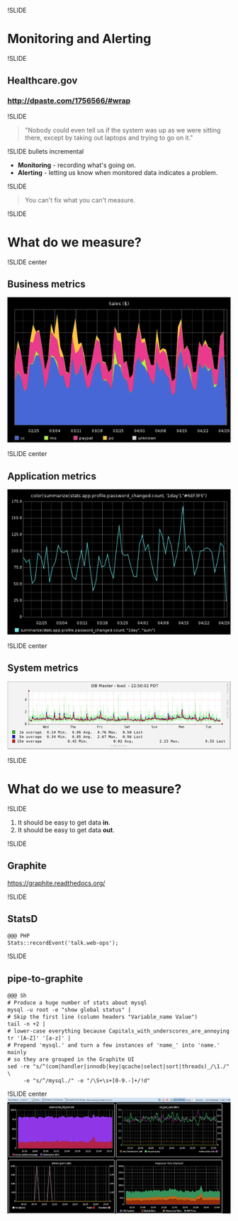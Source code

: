 !SLIDE
# Monitoring and Alerting

!SLIDE
## Healthcare.gov
### http://dpaste.com/1756566/#wrap

!SLIDE
> "Nobody could even tell us if the system was up as we were sitting there,
> except by taking out laptops and trying to go on it."

!SLIDE bullets incremental
* **Monitoring** - recording what's going on.
* **Alerting** - letting us know when monitored data indicates a problem.

!SLIDE
> You can't fix what you can't measure.

!SLIDE
# What do we measure?

!SLIDE center
## Business metrics
![guide views and completions](business-metrics.png)

!SLIDE center
## Application metrics
![password changes](application-metrics.png)

!SLIDE center
## System metrics
![db master load](system-metrics.png)

!SLIDE
# What do we use to measure?

!SLIDE
1. It should be easy to get data **in**.
2. It should be easy to get data **out**.

!SLIDE
## Graphite
https://graphite.readthedocs.org/

!SLIDE
## StatsD

    @@@ PHP
    Stats::recordEvent('talk.web-ops');

!SLIDE
## pipe-to-graphite
    @@@ Sh
    # Produce a huge number of stats about mysql
    mysql -u root -e "show global status" |
    # Skip the first line (column headers "Variable_name Value")
    tail -n +2 |
    # lower-case everything because Capitals_with_underscores_are_annoying
    tr '[A-Z]' '[a-z]' |
    # Prepend 'mysql.' and turn a few instances of 'name_' into 'name.' mainly
    # so they are grouped in the Graphite UI
    sed -re "s/^(com|handler|innodb|key|qcache|select|sort|threads)_/\1./" \
         -e "s/^/mysql./" -e "/\S+\s+[0-9.-]+/!d"

!SLIDE center
![graphite dashboard](dashboard.png)

